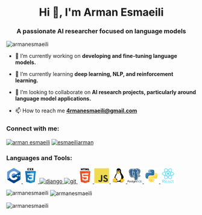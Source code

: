 <h1 align="center">Hi 👋, I'm Arman Esmaeili</h1>
<h3 align="center">A passionate AI researcher focused on language models</h3>

<p align="left"> <img src="https://komarev.com/ghpvc/?username=armanesmaeili&label=Profile%20views&color=0e75b6&style=flat" alt="armanesmaeili" /> </p>

- 🔭 I’m currently working on **developing and fine-tuning language models.**

- 🌱 I’m currently learning **deep learning, NLP, and reinforcement learning.**

- 👯 I’m looking to collaborate on **AI research projects, particularly around language model applications.**

- 📫 How to reach me **4rmanesmaeili@gmail.com**

<h3 align="left">Connect with me:</h3>
<p align="left">
<a href="https://linkedin.com/in/arman esmaeili" target="blank"><img align="center" src="https://raw.githubusercontent.com/rahuldkjain/github-profile-readme-generator/master/src/images/icons/Social/linked-in-alt.svg" alt="arman esmaeili" height="30" width="40" /></a>
<a href="https://www.youtube.com/c/esmaeiliarman" target="blank"><img align="center" src="https://raw.githubusercontent.com/rahuldkjain/github-profile-readme-generator/master/src/images/icons/Social/youtube.svg" alt="esmaeiliarman" height="30" width="40" /></a>
</p>

<h3 align="left">Languages and Tools:</h3>
<p align="left"> <a href="https://www.w3schools.com/cpp/" target="_blank" rel="noreferrer"> <img src="https://raw.githubusercontent.com/devicons/devicon/master/icons/cplusplus/cplusplus-original.svg" alt="cplusplus" width="40" height="40"/> </a> <a href="https://www.w3schools.com/css/" target="_blank" rel="noreferrer"> <img src="https://raw.githubusercontent.com/devicons/devicon/master/icons/css3/css3-original-wordmark.svg" alt="css3" width="40" height="40"/> </a> <a href="https://www.djangoproject.com/" target="_blank" rel="noreferrer"> <img src="https://cdn.worldvectorlogo.com/logos/django.svg" alt="django" width="40" height="40"/> </a> <a href="https://git-scm.com/" target="_blank" rel="noreferrer"> <img src="https://www.vectorlogo.zone/logos/git-scm/git-scm-icon.svg" alt="git" width="40" height="40"/> </a> <a href="https://www.w3.org/html/" target="_blank" rel="noreferrer"> <img src="https://raw.githubusercontent.com/devicons/devicon/master/icons/html5/html5-original-wordmark.svg" alt="html5" width="40" height="40"/> </a> <a href="https://developer.mozilla.org/en-US/docs/Web/JavaScript" target="_blank" rel="noreferrer"> <img src="https://raw.githubusercontent.com/devicons/devicon/master/icons/javascript/javascript-original.svg" alt="javascript" width="40" height="40"/> </a> <a href="https://www.linux.org/" target="_blank" rel="noreferrer"> <img src="https://raw.githubusercontent.com/devicons/devicon/master/icons/linux/linux-original.svg" alt="linux" width="40" height="40"/> </a> <a href="https://www.postgresql.org" target="_blank" rel="noreferrer"> <img src="https://raw.githubusercontent.com/devicons/devicon/master/icons/postgresql/postgresql-original-wordmark.svg" alt="postgresql" width="40" height="40"/> </a> <a href="https://www.python.org" target="_blank" rel="noreferrer"> <img src="https://raw.githubusercontent.com/devicons/devicon/master/icons/python/python-original.svg" alt="python" width="40" height="40"/> </a> <a href="https://reactjs.org/" target="_blank" rel="noreferrer"> <img src="https://raw.githubusercontent.com/devicons/devicon/master/icons/react/react-original-wordmark.svg" alt="react" width="40" height="40"/> </a> </p>

<p><img align="left" src="https://github-readme-stats.vercel.app/api/top-langs?username=armanesmaeili&show_icons=true&locale=en&layout=compact" alt="armanesmaeili" /></p>

<p>&nbsp;<img align="center" src="https://github-readme-stats.vercel.app/api?username=armanesmaeili&show_icons=true&locale=en" alt="armanesmaeili" /></p>

<p><img align="center" src="https://github-readme-streak-stats.herokuapp.com/?user=armanesmaeili&" alt="armanesmaeili" /></p>
